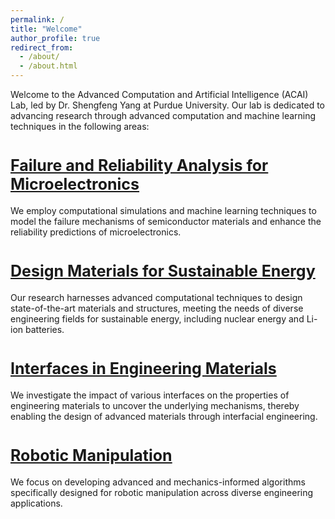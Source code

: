 ```yaml
---
permalink: /
title: "Welcome"
author_profile: true
redirect_from: 
  - /about/
  - /about.html
---
```


Welcome to the Advanced Computation and Artificial Intelligence (ACAI) Lab, led by Dr. Shengfeng Yang at Purdue University. Our lab is dedicated to advancing research through advanced computation and machine learning techniques in the following areas:

<a href="/research_microelectronics" style="font-size: 25px; font-weight: bold;">Failure and Reliability Analysis for Microelectronics</a>
======
We employ computational simulations and machine learning techniques to model the failure mechanisms of semiconductor materials and enhance the reliability predictions of microelectronics.

<a href="/research_energy_materials" style="font-size: 25px; font-weight: bold;">Design Materials for Sustainable Energy</a>
======
Our research harnesses advanced computational techniques to design state-of-the-art materials and structures, meeting the needs of diverse engineering fields for sustainable energy, including nuclear energy and Li-ion batteries.

<a href="/research_interfaces" style="font-size: 25px; font-weight: bold;">Interfaces in Engineering Materials</a>
======
We investigate the impact of various interfaces on the properties of engineering materials to uncover the underlying mechanisms, thereby enabling the design of advanced materials through interfacial engineering.

<a href="/research_robotics" style="font-size: 25px; font-weight: bold;">Robotic Manipulation</a>
======
We focus on developing advanced and mechanics-informed algorithms specifically designed for robotic manipulation across diverse engineering applications.
